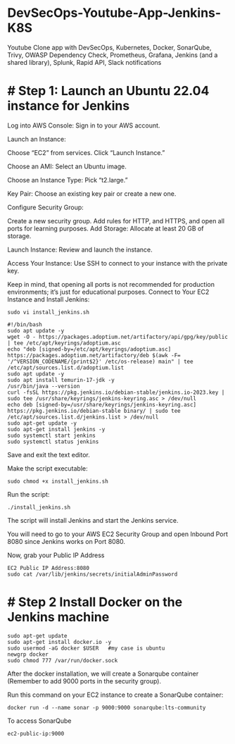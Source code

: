 # DevSecOps-Youtube-App-Jenkins-K8S
Youtube Clone app with DevSecOps, Kubernetes, Docker, SonarQube, Trivy, OWASP Dependency Check, Prometheus, Grafana, Jenkins (and a shared library), Splunk, Rapid API, Slack notifications

# #  Step 1: Launch an Ubuntu 22.04 instance for Jenkins
Log into AWS Console: Sign in to your AWS account.

Launch an Instance:

Choose “EC2” from services. Click “Launch Instance.”

Choose an AMI: Select an Ubuntu image.

Choose an Instance Type: Pick “t2.large.”

Key Pair: Choose an existing key pair or create a new one.

Configure Security Group:

Create a new security group. Add rules for HTTP, and HTTPS, and open all ports for learning purposes. Add Storage: Allocate at least 20 GB of storage.

Launch Instance: Review and launch the instance.

Access Your Instance: Use SSH to connect to your instance with the private key.

Keep in mind, that opening all ports is not recommended for production environments; it’s just for educational purposes.
Connect to Your EC2 Instance and Install Jenkins:
```
sudo vi install_jenkins.sh
```
```
#!/bin/bash
sudo apt update -y
wget -O - https://packages.adoptium.net/artifactory/api/gpg/key/public | tee /etc/apt/keyrings/adoptium.asc
echo "deb [signed-by=/etc/apt/keyrings/adoptium.asc] https://packages.adoptium.net/artifactory/deb $(awk -F= '/^VERSION_CODENAME/{print$2}' /etc/os-release) main" | tee /etc/apt/sources.list.d/adoptium.list
sudo apt update -y
sudo apt install temurin-17-jdk -y
/usr/bin/java --version
curl -fsSL https://pkg.jenkins.io/debian-stable/jenkins.io-2023.key | sudo tee /usr/share/keyrings/jenkins-keyring.asc > /dev/null
echo deb [signed-by=/usr/share/keyrings/jenkins-keyring.asc] https://pkg.jenkins.io/debian-stable binary/ | sudo tee /etc/apt/sources.list.d/jenkins.list > /dev/null
sudo apt-get update -y
sudo apt-get install jenkins -y
sudo systemctl start jenkins
sudo systemctl status jenkins
```
Save and exit the text editor.

Make the script executable:
```
sudo chmod +x install_jenkins.sh
```
Run the script:
```
./install_jenkins.sh
```
The script will install Jenkins and start the Jenkins service.

You will need to go to your AWS EC2 Security Group and open Inbound Port 8080 since Jenkins works on Port 8080.

Now, grab your Public IP Address
```
EC2 Public IP Address:8080
sudo cat /var/lib/jenkins/secrets/initialAdminPassword
```
# # Step 2 Install Docker on the Jenkins machine
```
sudo apt-get update
sudo apt-get install docker.io -y
sudo usermod -aG docker $USER   #my case is ubuntu
newgrp docker
sudo chmod 777 /var/run/docker.sock
```
After the docker installation, we will create a Sonarqube container (Remember to add 9000 ports in the security group).

Run this command on your EC2 instance to create a SonarQube container:


```
docker run -d --name sonar -p 9000:9000 sonarqube:lts-community
```
To access SonarQube
```
ec2-public-ip:9000
```
